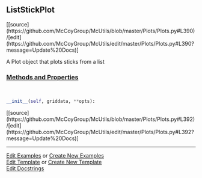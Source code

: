 ## <a id="McUtils.Plots.Plots.ListStickPlot">ListStickPlot</a> 
<div class="docs-source-link" markdown="1">
[[source](https://github.com/McCoyGroup/McUtils/blob/master/Plots/Plots.py#L390)/[edit](https://github.com/McCoyGroup/McUtils/edit/master/Plots/Plots.py#L390?message=Update%20Docs)]
</div>

A Plot object that plots sticks from a list

<div class="collapsible-section">
 <div class="collapsible-section collapsible-section-header" markdown="1">
 
### <a class="collapse-link" data-toggle="collapse" href="#methods">Methods and Properties</a> <a class="float-right" data-toggle="collapse" href="#methods"><i class="fa fa-chevron-down"></i></a>

 </div>
 <div class="collapsible-section collapsible-section-body collapse" id="methods" markdown="1">

<a id="McUtils.Plots.Plots.ListStickPlot.__init__" class="docs-object-method">&nbsp;</a> 
```python
__init__(self, griddata, **opts): 
```
<div class="docs-source-link" markdown="1">
[[source](https://github.com/McCoyGroup/McUtils/blob/master/Plots/Plots.py#L392)/[edit](https://github.com/McCoyGroup/McUtils/edit/master/Plots/Plots.py#L392?message=Update%20Docs)]
</div>

 </div>
</div>




___

[Edit Examples](https://github.com/McCoyGroup/McUtils/edit/gh-pages/ci/examples/McUtils/Plots/Plots/ListStickPlot.md) or 
[Create New Examples](https://github.com/McCoyGroup/McUtils/new/gh-pages/?filename=ci/examples/McUtils/Plots/Plots/ListStickPlot.md) <br/>
[Edit Template](https://github.com/McCoyGroup/McUtils/edit/gh-pages/ci/docs/McUtils/Plots/Plots/ListStickPlot.md) or 
[Create New Template](https://github.com/McCoyGroup/McUtils/new/gh-pages/?filename=ci/docs/templates/McUtils/Plots/Plots/ListStickPlot.md) <br/>
[Edit Docstrings](https://github.com/McCoyGroup/McUtils/edit/master/Plots/Plots.py#L390?message=Update%20Docs)